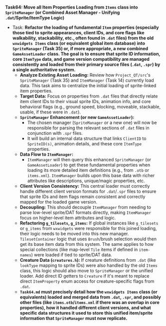 **Task64: Move all Item Properties Loading from `Items` class into `SpriteManager` (or Combined Asset Manager - Unifying `.dat`/Sprite/ItemType Logic)**
- Task: **Refactor the loading of fundamental `Item` properties (especially those tied to sprite appearances, client IDs, and core flags like walkability, stackability, etc., often found in `.dat` files) from the old `wxwidgets Items` class (or equivalent global item database) into `SpriteManager` (Task 35) or, if more appropriate, a new combined `GameAssetLoader` class. The goal is to ensure that sprite ID information, core `ItemType` data, and game version compatibility are managed consistently and loaded from their primary source files (`.dat`, `.spr`) by a single authoritative system.**
    - **Analyze Existing Asset Loading:** Review how `Project_QT/src`'s `SpriteManager` (Task 35) and `ItemManager` (Task 14) currently load data. This task aims to centralize the initial loading of sprite-linked item properties.
    - **Target Data:** Focus on properties from `.dat` files that directly relate item client IDs to their visual sprite IDs, animation info, and core behavioral flags (e.g., ground speed, blocking, moveable, stackable, usable, if these were in `.dat`).
    - **`SpriteManager` Enhancement (or new `GameAssetLoader`):**
        -   The chosen manager (`SpriteManager` or a new one) will now be responsible for parsing the relevant sections of `.dat` files in conjunction with `.spr` files.
        -   It will build an internal data structure that links `ClientID` to `SpriteID(s)`, animation details, and these core `ItemType` properties.
    - **Data Flow to `ItemManager`:**
        -   `ItemManager` will then query this enhanced `SpriteManager` (or `GameAssetLoader`) to get these fundamental properties when loading its more detailed item definitions (e.g., from `.otb` or `items.xml`). `ItemManager` builds upon this base data with richer attributes like descriptions, unique/magic properties, etc.
    - **Client Version Consistency:** This central loader must correctly handle different client version formats for `.dat`/`.spr` files to ensure that sprite IDs and item flags remain consistent and correctly mapped for the loaded game version.
    - **Decoupling:** This should decouple `ItemManager` from needing to parse low-level sprite/DAT formats directly, making `ItemManager` focus on higher-level item attributes and logic.
    - **Refactoring `g_tilesets`, `g_items`:** If global instances like `g_tilesets` or `g_items` from `wxwidgets` were responsible for this joined loading, their logic needs to be moved into this new manager. `TilesetContainer` logic that uses `Brush`/brush selection would then get its base item data from this system. The same applies to how special collections (like map-level `Tile` items if defined in `item-names`) were loaded if tied to sprite/DAT data.
    - **Creature Data (`creatures.h`):** If creature definitions from `.dat` (like `lookType` mapping to sprite IDs) were also handled by the old `Items` class, this logic should also move to `SpriteManager` or the unified loader. Add direct ID getters to `Creature` if it's meant to replace direct `ItemProperty` enum access for creature-specific flags from `.dat`.
    - **`Task64.md` must precisely detail how the `wxwidgets Items` class (or equivalents) loaded and merged data from `.dat`, `.spr`, and possibly other files (like `items.otb`/`items.xml` if there was an overlap in core properties), how it handled different client versions, and what specific data structures it used to store this unified item/sprite information that `SpriteManager` must now replicate.**
